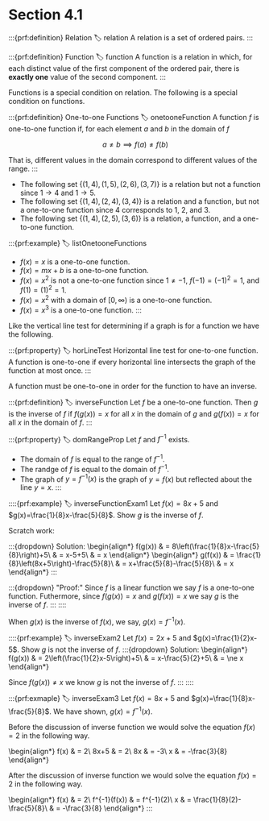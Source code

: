 # Section 4.1

:::{prf:definition} Relation
:label: relation
A relation is a set of ordered pairs.
:::

:::{prf:definition} Function
:label: function
A function is a relation in which, for each distinct value of the first component of the ordered pair, there is **exactly one** value of the second component.
:::

Functions is a special condition on relation. The following is a special condition on functions.

:::{prf:definition} One-to-one Functions
:label: onetooneFunction
A function $f$ is one-to-one function if, for each element $a$ and $b$ in the domain of $f$

$$ a\ne b \implies f(a)\ne f(b)$$

That is, different values in the domain correspond to different values of the range.
:::

* The following set $\{(1,4),(1,5),(2,6),(3,7)\}$ is a relation but not a function since $1\to4$ and $1\to 5$.
* The following set $\{(1,4),(2,4),(3,4)\}$ is a relation and a function, but not a one-to-one function since $4$ corresponds to $1$, $2$, and $3$.
* The following set $\{(1,4),(2,5),(3,6)\}$ is a relation, a function, and a one-to-one function.

:::{prf:example}
:label: listOnetooneFunctions
* $f(x)=x$ is a one-to-one function.
* $f(x)=mx+b$ is a one-to-one function.
* $f(x)=x^2$ is not a one-to-one function since $1\ne-1$, $f(-1)=(-1)^2=1$, and $f(1)=(1)^2=1$.
* $f(x)=x^2$ with a domain of $[0,\infty)$ is a one-to-one function.
* $f(x)=x^3$ is a one-to-one function.
:::

Like the vertical line test for determining if a graph is for a function we have the following.

:::{prf:property}
:label: horLineTest
Horizontal line test for one-to-one function. A function is one-to-one if every horizontal line intersects the graph of the function at most once.
:::

A function must be one-to-one in order for the function to have an inverse.

:::{prf:definition}
:label: inverseFunction
Let $f$ be a one-to-one function. Then $g$ is the inverse of $f$ if $f(g(x))=x$ for all $x$ in the domain of $g$ and $g(f(x))=x$ for all $x$ in the domain of $f$.
:::

:::{prf:property}
:label: domRangeProp
Let $f$ and $f^{-1}$ exists. 
* The domain of $f$ is equal to the range of $f^{-1}$.
* The randge of $f$ is equal to the domain of $f^{-1}$.
* The graph of $y=f^{-1}(x)$ is the graph of $y=f(x)$ but reflected about the line $y=x$.
:::

::::{prf:example}
:label: inverseFunctionExam1
Let $f(x)=8x+5$ and $g(x)=\frac{1}{8}x-\frac{5}{8}$. Show $g$ is the inverse of $f$.

Scratch work:

:::{dropdown} Solution:
\begin{align*}
    f(g(x)) & = 8\left(\frac{1}{8}x-\frac{5}{8}\right)+5\\
    & = x-5+5\\
    & = x
\end{align*}
\begin{align*}
    g(f(x)) & = \frac{1}{8}\left(8x+5\right)-\frac{5}{8}\\
    & = x+\frac{5}{8}-\frac{5}{8}\\
    & = x
\end{align*}
:::

:::{dropdown} "Proof:"
Since $f$ is a linear function we say $f$ is a one-to-one function. Futhermore, since $f(g(x))=x$ and $g(f(x))=x$ we say $g$ is the inverse of $f$.
:::
::::

When $g(x)$ is the inverse of $f(x)$, we say, $g(x)=f^{-1}(x)$.  

::::{prf:example}
:label: inverseExam2
Let $f(x)=2x+5$ and $g(x)=\frac{1}{2}x-5$. Show $g$ is not the inverse of $f$.
:::{dropdown} Solution:
\begin{align*}
    f(g(x)) & = 2\left(\frac{1}{2}x-5\right)+5\\
    & = x-\frac{5}{2}+5\\
    & = \ne x
\end{align*}

Since $f(g(x))\ne x$ we know $g$ is not the inverse of $f$.
:::
::::

:::{prf:exmaple}
:label: inverseExam3
Let $f(x)=8x+5$ and $g(x)=\frac{1}{8}x-\frac{5}{8}$. We have shown, $g(x)=f^{-1}(x)$.

Before the discussion of inverse function we would solve the equation $f(x)=2$ in the following way.

\begin{align*}
    f(x) & = 2\\
    8x+5 & = 2\\
    8x & = -3\\
    x & = -\frac{3}{8}
\end{align*}

After the discussion of inverse function we would solve the equation $f(x)=2$ in the following way.

\begin{align*}
    f(x) & = 2\\
    f^{-1}(f(x)) & = f^{-1}(2)\\
    x & = \frac{1}{8}(2)-\frac{5}{8}\\
    & = -\frac{3}{8}
\end{align*}
:::

